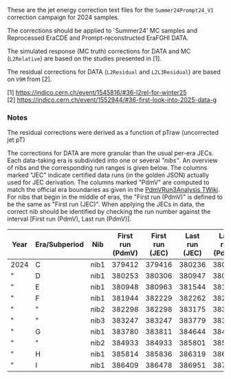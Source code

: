 These are the jet energy correction text files for the `Summer24Prompt24_V1` correction campaign
for 2024 samples.

The corrections should be applied to `Summer24' MC samples and Reprocessed EraCDE and Prompt-reconstructed EraFGHI DATA.

The simulated response (MC truth) corrections for DATA and MC (`L2Relative`)  are based on the studies presented in [1].

The residual corrections for DATA (`L2Residual` and `L2L3Residual`) are based on `V9M` from [2].

[1] https://indico.cern.ch/event/1545816/#36-l2rel-for-winter25<br />
[2] https://indico.cern.ch/event/1552944/#36-first-look-into-2025-data-g<br />

### Notes

The residual corrections were derived as a function of pTraw (uncorrected jet pT)

The corrections for DATA are more granular than the usual per-era JECs. Each data-taking era is subdivided
into one or several *"nibs"*. An overview of nibs and the corresponding run ranges is given below. The
columns marked "JEC" indicate certified data runs (in the golden JSON) actually used for JEC derivation.
The columns marked "PdmV" are computed to match the official era boundaries as given in the
[PdmVRun3Analysis TWiki](https://twiki.cern.ch/twiki/bin/view/CMS/PdmVRun3Analysis?rev=163). For nibs that
begin in the middle of eras, the "First run (PdmV)" is defined to be the same as "First run (JEC)". When
applying the JECs in data, the correct nib should be identified by checking the run number against the
interval [First run (PdmV), Last run (PdmV)].


| Year | Era/Subperiod | Nib  | First run (PdmV) | First run (JEC) | Last run (JEC) | Last run (PdmV)|
| ---- | ------------- | ---- | ---------------- | --------------- | -------------- | -------------- |
| 2024 | C             | nib1 | 379412           | 379416          | 380236         | 380252         |
| "    | D             | nib1 | 380253           | 380306          | 380947         | 380947         |
| "    | E             | nib1 | 380948           | 380963          | 381544         | 381943         |
| "    | F             | nib1 | 381944           | 382229          | 382262         | 382297         |
| "    | "             | nib2 | 382298           | 382298          | 383175         | 383246         |
| "    | "             | nib3 | 383247           | 383247          | 383779         | 383779         |
| "    | G             | nib1 | 383780           | 383811          | 384644         | 384932         |
| "    | "             | nib2 | 384933           | 384933          | 385801         | 385813         |
| "    | H             | nib1 | 385814           | 385836          | 386319         | 386408         |
| "    | I             | nib1 | 386409           | 386478          | 386951         | 387121         |

